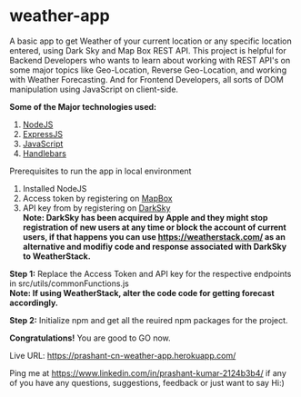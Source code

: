 # weather-app

A basic app to get Weather of your current location or any specific location entered, using Dark Sky and Map Box REST API. This project is helpful for Backend Developers who wants to learn about working with REST API's on some major topics like Geo-Location, Reverse Geo-Location, and working with Weather Forecasting. And for Frontend Developers, all sorts of DOM manipulation using JavaScript on client-side.

<b>Some of the Major technologies used:</b>
1. <a href="https://nodejs.org/" target="_blank">NodeJS</a>
2. <a href="https://expressjs.com/" target="_blank">ExpressJS</a>
3. <a href="https://javascript.info/" target="_blank">JavaScript</a>
4. <a href="https://handlebarsjs.com/" target="_blank">Handlebars</a>



Prerequisites to run the app in local environment
1. Installed NodeJS
2. Access token by registering on <a href="https://account.mapbox.com/auth/signup/" target="_blank">MapBox</a>
3. API key from by registering on <a href="https://darksky.net/dev" target="_blank">DarkSky</a>
</br><b>Note: DarkSky has been acquired by Apple and they might stop registration of new users at any time or block the account of current users, if that happens you can use https://weatherstack.com/ as an alternative and modifiy code and response associated with DarkSky to WeatherStack.</b>

<b>Step 1:</b>
Replace the Access Token and API key for the respective endpoints in src/utils/commonFunctions.js
</br><b>Note: If using WeatherStack, alter the code code for getting forecast accordingly.</b>

<b>Step 2:</b>
Initialize npm and get all the reuired npm packages for the project.

<b>Congratulations!</b> You are good to GO now.

Live URL: https://prashant-cn-weather-app.herokuapp.com/

Ping me at https://www.linkedin.com/in/prashant-kumar-2124b3b4/
if any of you have any questions, suggestions, feedback or just want to say Hi:)
